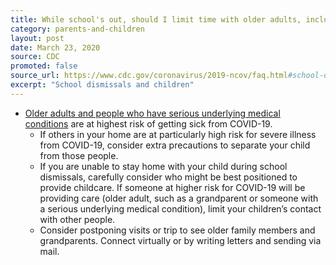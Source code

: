 ```yaml
---
title: While school's out, should I limit time with older adults, including relatives, and people with chronic medical conditions?
category: parents-and-children
layout: post
date: March 23, 2020
source: CDC
promoted: false
source_url: https://www.cdc.gov/coronavirus/2019-ncov/faq.html#school-dismissals
excerpt: "School dismissals and children"
---
```


* [Older adults and people who have serious underlying medical conditions](https://www.cdc.gov/coronavirus/2019-ncov/specific-groups/people-at-higher-risk.html) are at highest risk of getting sick from COVID-19.
	* If others in your home are at particularly high risk for severe illness from COVID-19, consider extra precautions to separate your child from those people.
	* If you are unable to stay home with your child during school dismissals, carefully consider who might be best positioned to provide childcare. If someone at higher risk for COVID-19 will be providing care (older adult, such as a grandparent or someone with a serious underlying medical condition), limit your children’s contact with other people.
	* Consider postponing visits or trip to see older family members and grandparents. Connect virtually or by writing letters and sending via mail.